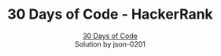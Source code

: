 <h1 align="center">30 Days of Code - HackerRank</h1>

<p align="center">
  <a href="https://www.hackerrank.com/domains/tutorials/30-days-of-code" target="_blank">30 Days of Code</a><br>
  Solution by json-0201
</p>
